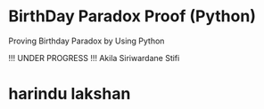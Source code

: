 # BirthDay Paradox Proof (Python)
 Proving Birthday Paradox by Using Python
 
 !!!
 UNDER PROGRESS
 !!!
Akila Siriwardane 
  Stifi
   # harindu lakshan
